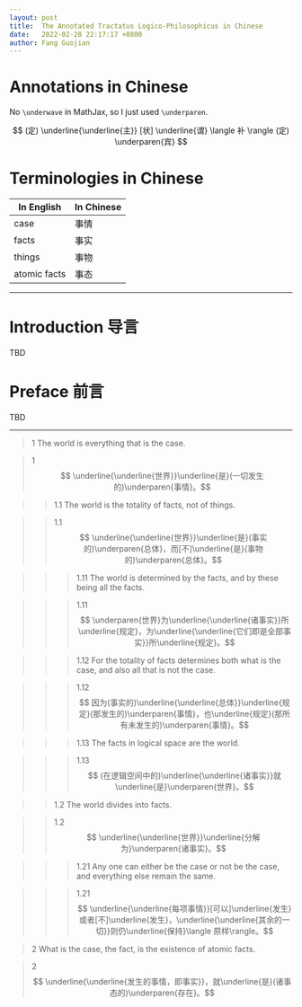 ```yaml
---
layout: post
title:  The Annotated Tractatus Logico-Philosophicus in Chinese
date:   2022-02-28 22:17:17 +0800
author: Fang Guojian
---
```


# Annotations in Chinese

No `\underwave` in MathJax, so I just used `\underparen`.

$$ (定) \underline{\underline{主}} [状]  \underline{谓} \langle 补 \rangle (定) \underparen{宾} $$

# Terminologies in Chinese

|In English|In Chinese|
|---|---|
|case|事情|
|facts|事实|
|things|事物|
|atomic facts|事态|

---

# Introduction 导言
TBD

# Preface 前言
TBD

---

> 1 The world is everything that is the case.

> 1 $$ \underline{\underline{世界}}\underline{是}(一切发生的)\underparen{事情}。$$

>> 1.1 The world is the totality of facts, not of things.

>> 1.1 $$ \underline{\underline{世界}}\underline{是}(事实的)\underparen{总体}，而[不]\underline{是}(事物的)\underparen{总体}。$$

>>> 1.11 The world is determined by the facts, and by these being all the facts.

>>> 1.11 $$ \underparen{世界}为\underline{\underline{诸事实}}所\underline{规定}，为\underline{\underline{它们即是全部事实}}所\underline{规定}。$$

>>> 1.12 For the totality of facts determines both what is the case, and also all that is not the case.

>>> 1.12 $$ 因为(事实的)\underline{\underline{总体}}\underline{规定}(那发生的)\underparen{事情}，也\underline{规定}(那所有未发生的)\underparen{事情}。$$

>>> 1.13 The facts in logical space are the world.

>>> 1.13 $$ (在逻辑空间中的)\underline{\underline{诸事实}}就\underline{是}\underparen{世界}。$$

>> 1.2 The world divides into facts.

>> 1.2 $$ \underline{\underline{世界}}\underline{分解为}\underparen{诸事实}。$$

>>> 1.21 Any one can either be the case or not be the case, and everything else remain the same.

>>> 1.21 $$ \underline{\underline{每项事情}}[可以]\underline{发生}或者[不]\underline{发生}，\underline{\underline{其余的一切}}则仍\underline{保持}\langle 原样\rangle。$$

> 2 What is the case, the fact, is the existence of atomic facts.

> 2 $$ \underline{\underline{发生的事情，即事实}}，就\underline{是}(诸事态的)\underparen{存在}。$$